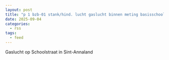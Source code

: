 ```yaml
---
layout: post
title: "p 1 bzb-01 stank/hind. lucht gaslucht binnen meting basisschool de casembroot schoolstraat sint-annaland 192232"
date: 2025-09-04
categories: 
  - rss
tags: 
  - feed
---
```


Gaslucht op Schoolstraat in Sint-Annaland
